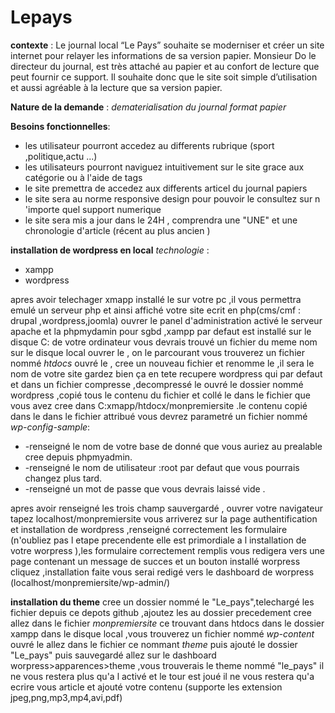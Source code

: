 # Lepays


**contexte** : Le journal local “Le Pays” souhaite se moderniser et créer un site internet pour relayer les informations de sa version papier. Monsieur Do le directeur du journal, est très attaché au papier et au confort de lecture que peut fournir ce support. Il souhaite donc que le site soit simple d’utilisation et aussi agréable à la lecture que sa version papier.

**Nature de la demande** : *dematerialisation du journal format papier* 

**Besoins fonctionnelles**:
* les utilisateur pourront accedez au differents rubrique (sport ,politique,actu ...)
* les utilisateurs pourront naviguez intuitivement sur le site grace aux catégorie ou à l'aide de tags
* le site premettra de accedez aux differents articel du journal papiers
* le site sera au norme responsive design pour pouvoir le consultez sur n 'importe quel support numerique 
* le site sera mis a jour dans le 24H , comprendra une "UNE" et une chronologie d'article (récent au plus ancien )
    


**installation de wordpress en local**
 *technologie* : 
*  xampp 
*  wordpress

apres avoir telechager xmapp installé le sur votre pc ,il vous permettra emulé un serveur php et ainsi affiché votre site ecrit en php(cms/cmf : drupal ,wordpress,joomla)
ouvrer le panel  d'administration activé le serveur apache et la phpmydamin pour sgbd ,xampp  par defaut est installé sur le disque C: de votre ordinateur vous devrais trouvé un fichier du meme nom sur le disque local 
ouvrer le , on le parcourant vous trouverez un fichier nommé *htdocs* ouvré le , cree un nouveau fichier et renomme le ,il sera le nom de votre site gardez bien ça en tete 
recupere wordpress qui par defaut et dans un fichier compresse ,decompressé le ouvré le dossier nommé wordpress ,copié tous le contenu du fichier et collé le dans le fichier que vous avez cree dans C:xmapp/htdocx/monpremiersite .le contenu copié dans le dans le fichier attribué vous devrez parametré un fichier nommé *wp-config-sample*:
* -renseigné le nom de votre base de donné que vous auriez au prealable cree depuis phpmyadmin.
* -renseigné le nom de utilisateur :root par defaut que vous pourrais changez plus tard.
* -renseigné un mot de passe que vous devrais laissé vide .

apres avoir renseigné les trois champ sauvergardé ,
ouvrer votre navigateur tapez localhost/monpremiersite
vous arriverez sur la page authentification et installation de wordpress ,renseigné correctement les formulaire (n'oubliez pas l etape precendente elle est primordiale a l installation de votre worpress  ),les formulaire correctement remplis vous redigera vers une page contenant un message de succes et un bouton installé worpress
cliquez ,installation faite  vous serai redigé vers le dashboard de worpress (localhost/monpremiersite/wp-admin/)  

**installation du theme**
cree un dossier nommé le "Le_pays",telechargé les fichier depuis ce depots github ,ajoutez les au dossier precedement cree 
allez dans le fichier *monpremiersite* ce trouvant dans htdocs dans le dossier xampp dans le disque local ,vous trouverez un fichier nommé *wp-content* ouvré le allez dans le fichier ce nommant *theme* puis ajouté le dossier "Le_pays" puis sauvegardé
allez sur le dashboard worpress>apparences>theme ,vous trouverais le theme nommé "le_pays" il ne vous restera plus qu'a l activé et le tour est joué
il ne vous restera qu'a ecrire vous article et ajouté votre contenu (supporte les extension jpeg,png,mp3,mp4,avi,pdf) 

        
